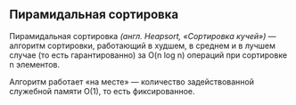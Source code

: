 ## Пирамидальная сортировка 
Пирамидальная сортировка *(англ. Heapsort, «Сортировка кучей»)* — алгоритм сортировки, работающий в худшем, в среднем и в лучшем случае (то есть гарантированно) за O(n log n) операций при сортировке n элементов. 

Алгоритм работает «на месте» — количество задействованной служебной памяти O(1), то есть фиксированное.